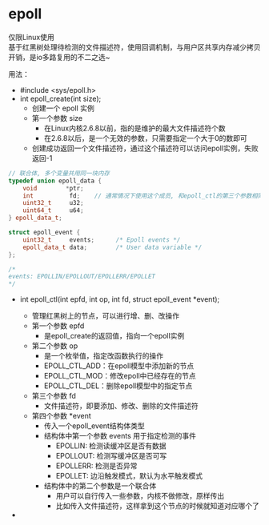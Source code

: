 # epoll

仅限Linux使用   
基于红黑树处理待检测的文件描述符，使用回调机制，与用户区共享内存减少拷贝开销，是io多路复用的不二之选~

用法：   
* #include <sys/epoll.h>
* int epoll_create(int size);
  * 创建一个 epoll 实例
  * 第一个参数 size
    * 在Linux内核2.6.8以前，指的是维护的最大文件描述符个数
    * 在2.6.8以后，是一个无效的参数，只需要指定一个大于0的数即可
  * 创建成功返回一个文件描述符，通过这个描述符可以访问epoll实例，失败返回-1

```c++
// 联合体, 多个变量共用同一块内存        
typedef union epoll_data {
 	void        *ptr;
	int          fd;	// 通常情况下使用这个成员, 和epoll_ctl的第三个参数相同即可
	uint32_t     u32;
	uint64_t     u64;
} epoll_data_t;

struct epoll_event {
	uint32_t     events;      /* Epoll events */
	epoll_data_t data;        /* User data variable */
};

/*
events: EPOLLIN/EPOLLOUT/EPOLLERR/EPOLLET
*/
```

* int epoll_ctl(int epfd, int op, int fd, struct epoll_event *event);
  * 管理红黑树上的节点，可以进行增、删、改操作
  * 第一个参数 epfd
    * 是epoll_create的返回值，指向一个epoll实例
  * 第二个参数 op
    * 是一个枚举值，指定改函数执行的操作
    * EPOLL_CTL_ADD：在epoll模型中添加新的节点
    * EPOLL_CTL_MOD：修改epoll中已经存在的节点
    * EPOLL_CTL_DEL：删除epoll模型中的指定节点
  * 第三个参数 fd
    * 文件描述符，即要添加、修改、删除的文件描述符
  * 第四个参数 *event
    * 传入一个epoll_event结构体类型
    * 结构体中第一个参数 events 用于指定检测的事件
      * EPOLLIN: 检测读缓冲区是否有数据
      * EPOLLOUT: 检测写缓冲区是否可写
      * EPOLLERR: 检测是否异常
      * EPOLLET: 边沿触发模式，默认为水平触发模式
    * 结构体中的第二个参数是一个联合体
      * 用户可以自行传入一些参数，内核不做修改，原样传出
      * 比如传入文件描述符，这样拿到这个节点的时候就知道对应哪个了

* 
